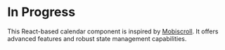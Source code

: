 # In Progress

This React-based calendar component is inspired by [Mobiscroll](https://demo.mobiscroll.com/fullscreen/timeline/month-view). It offers advanced features and robust state management capabilities.

